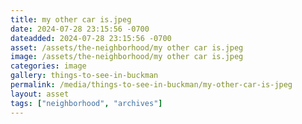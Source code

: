 ```yaml
---
title: my other car is.jpeg
date: 2024-07-28 23:15:56 -0700
dateadded: 2024-07-28 23:15:56 -0700
asset: /assets/the-neighborhood/my other car is.jpeg
image: /assets/the-neighborhood/my other car is.jpeg
categories: image
gallery: things-to-see-in-buckman
permalink: /media/things-to-see-in-buckman/my-other-car-is-jpeg
layout: asset
tags: ["neighborhood", "archives"]
--- 
```

